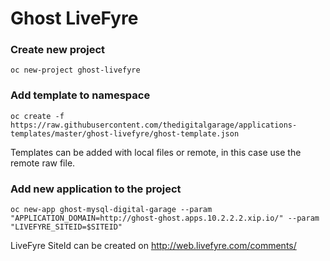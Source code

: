 # Ghost LiveFyre

### Create new project

`oc new-project ghost-livefyre`

### Add template to namespace

`oc create -f https://raw.githubusercontent.com/thedigitalgarage/applications-templates/master/ghost-livefyre/ghost-template.json`

Templates can be added with local files or remote, in this case use the remote raw file.

### Add new application to the project

`oc new-app ghost-mysql-digital-garage --param "APPLICATION_DOMAIN=http://ghost-ghost.apps.10.2.2.2.xip.io/" --param "LIVEFYRE_SITEID=$SITEID"`

LiveFyre SiteId can be created on http://web.livefyre.com/comments/ 

